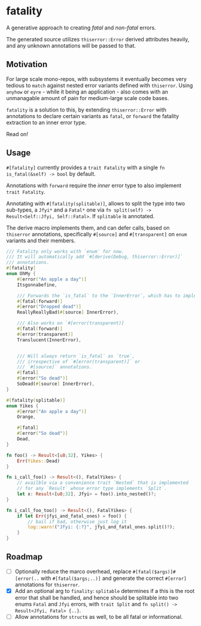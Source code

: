 # fatality

A generative approach to creating _fatal_ and _non-fatal_ errors.

The generated source utilizes `thiserror::Error` derived attributes heavily,
and any unknown annotations will be passed to that.

## Motivation

For large scale mono-repos, with subsystems it eventually becomes very tedious to `match`
against nested error variants defined with `thiserror`. Using `anyhow` or `eyre` - while it being an application - also comes with an unmanagable amount of pain for medium-large scale code bases.

`fatality` is a solution to this, by extending `thiserror::Error` with annotations to declare certain variants as `fatal`, or `forward` the fatality extraction to an inner error type.

Read on!

## Usage

`#[fatality]` currently provides a `trait Fatality` with a single `fn is_fatal(&self) -> bool` by default.

Annotations with `forward` require the _inner_ error type to also implement `trait Fatality`.

Annotating with `#[fatality(splitable)]`, allows to split the type into two sub-types, a `Jfyi*` and a `Fatal*` one via `fn split(self) -> Result<Self::Jfyi, Self::Fatal>`. If `splitable` is annotated.

The derive macro implements them, and can defer calls, based on `thiserror` annotations, specifically
`#[source]` and `#[transparent]` on `enum` variants and their members.

```rust
/// Fatality only works with `enum` for now.
/// It will automatically add `#[derive(Debug, thiserror::Error)]`
/// annotations.
#[fatality]
enum OhMy {
    #[error("An apple a day")]
    Itsgonnabefine,

    /// Forwards the `is_fatal` to the `InnerError`, which has to implement `trait Fatality` as well.
    #[fatal(forward)]
    #[error("Dropped dead")]
    ReallyReallyBad(#[source] InnerError),

    /// Also works on `#[error(transparent)]
    #[fatal(forward)]
    #[error(transparent)]
    Translucent(InnerError),


    /// Will always return `is_fatal` as `true`,
    /// irrespective of `#[error(transparent)]` or
    /// `#[source]` annotations.
    #[fatal]
    #[error("So dead")]
    SoDead(#[source] InnerError),
}
```

```rust
#[fatality(splitable)]
enum Yikes {
    #[error("An apple a day")]
    Orange,

    #[fatal]
    #[error("So dead")]
    Dead,
}

fn foo() -> Result<[u8;32], Yikes> {
    Err(Yikes::Dead)
}

fn i_call_foo() -> Result<(), FatalYikes> {
    // availble via a convenience trait `Nested` that is implemented
    // for any `Result` whose error type implements `Split`.
    let x: Result<[u8;32], Jfyi> = foo().into_nested()?;
}

fn i_call_foo_too() -> Result<(), FatalYikes> {
    if let Err(jfyi_and_fatal_ones) = foo() {
        // bail if bad, otherwise just log it
        log::warn!("Jfyi: {:?}", jfyi_and_fatal_ones.split()?);
    }
}
```

## Roadmap

* [ ] Optionally reduce the marco overhead, replace `#[fatal($args)]#[error(..` with `#[fatal($args;..)]` and generate the correct `#[error]` annotations for `thiserror`.
* [x] Add an optional arg to `finality`: `splitable` determines if a this is the root error that shall be handled, and hence should be splitable into two enums `Fatal` and `Jfyi` errors, with `trait Split` and `fn split() -> Result<Jfyi, Fatal> {..}`.
* [ ] Allow annotations for `struct`s as well, to be all fatal or informational.
